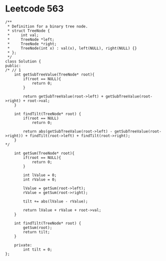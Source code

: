 # Leetcode 563
    /**
     * Definition for a binary tree node.
     * struct TreeNode {
     *     int val;
     *     TreeNode *left;
     *     TreeNode *right;
     *     TreeNode(int x) : val(x), left(NULL), right(NULL) {}
     * };
     */
    class Solution {
    public:
    /* // 1
        int getSubTreeValue(TreeNode* root){
            if(root == NULL){
                return 0;
            }

            return getSubTreeValue(root->left) + getSubTreeValue(root->right) + root->val;
        }

        int findTilt(TreeNode* root) {
            if(root == NULL)
                return 0;

            return abs(getSubTreeValue(root->left) - getSubTreeValue(root->right)) + findTilt(root->left) + findTilt(root->right);
        }
    */

        int getSum(TreeNode* root){
            if(root == NULL){
                return 0;
            }

            int lValue = 0;
            int rValue = 0;

            lValue = getSum(root->left);
            rValue = getSum(root->right);

            tilt += abs(lValue - rValue);

            return lValue + rValue + root->val;
        }

        int findTilt(TreeNode* root) {
            getSum(root);
            return tilt;
        }

        private:
            int tilt = 0;
    };
